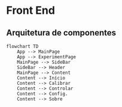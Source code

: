 # Front End

## Arquitetura de componentes

```mermaid
flowchart TD
    App --> MainPage
    App --> ExperimentPage
    MainPage --> SideBar
    SideBar --> Header
    MainPage --> Content
    Content --> Início
    Content --> Calibrar
    Content --> Controlar
    Content --> Config.
    Content --> Sobre

```
